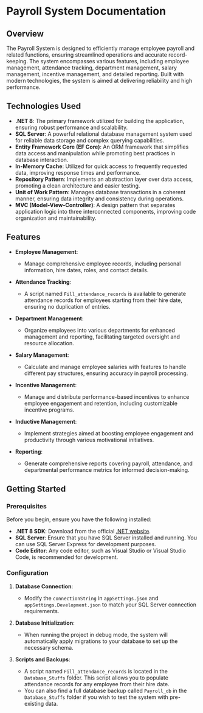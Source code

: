 # Payroll System Documentation

## Overview

The Payroll System is designed to efficiently manage employee payroll and related functions, ensuring streamlined operations and accurate record-keeping. The system encompasses various features, including employee management, attendance tracking, department management, salary management, incentive management, and detailed reporting. Built with modern technologies, the system is aimed at delivering reliability and high performance.

## Technologies Used

- **.NET 8**: The primary framework utilized for building the application, ensuring robust performance and scalability.
- **SQL Server**: A powerful relational database management system used for reliable data storage and complex querying capabilities.
- **Entity Framework Core (EF Core)**: An ORM framework that simplifies data access and manipulation while promoting best practices in database interaction.
- **In-Memory Cache**: Utilized for quick access to frequently requested data, improving response times and performance.
- **Repository Pattern**: Implements an abstraction layer over data access, promoting a clean architecture and easier testing.
- **Unit of Work Pattern**: Manages database transactions in a coherent manner, ensuring data integrity and consistency during operations.
- **MVC (Model-View-Controller)**: A design pattern that separates application logic into three interconnected components, improving code organization and maintainability.

## Features

- **Employee Management**: 
  - Manage comprehensive employee records, including personal information, hire dates, roles, and contact details.
  
- **Attendance Tracking**: 
  - A script named `Fill_attendance_records` is available to generate attendance records for employees starting from their hire date, ensuring no duplication of entries.
  
- **Department Management**: 
  - Organize employees into various departments for enhanced management and reporting, facilitating targeted oversight and resource allocation.
  
- **Salary Management**: 
  - Calculate and manage employee salaries with features to handle different pay structures, ensuring accuracy in payroll processing.
  
- **Incentive Management**: 
  - Manage and distribute performance-based incentives to enhance employee engagement and retention, including customizable incentive programs.
  
- **Inductive Management**: 
  - Implement strategies aimed at boosting employee engagement and productivity through various motivational initiatives.
  
- **Reporting**: 
  - Generate comprehensive reports covering payroll, attendance, and departmental performance metrics for informed decision-making.

## Getting Started

### Prerequisites

Before you begin, ensure you have the following installed:

- **.NET 8 SDK**: Download from the official [.NET website](https://dotnet.microsoft.com/download).
- **SQL Server**: Ensure that you have SQL Server installed and running. You can use SQL Server Express for development purposes.
- **Code Editor**: Any code editor, such as Visual Studio or Visual Studio Code, is recommended for development.

### Configuration

1. **Database Connection**:
   - Modify the `connectionString` in `appSettings.json` and `appSettings.Development.json` to match your SQL Server connection requirements.

2. **Database Initialization**:
   - When running the project in debug mode, the system will automatically apply migrations to your database to set up the necessary schema.

3. **Scripts and Backups**:
   - A script named `Fill_attendance_records` is located in the `Database_Stuffs` folder. This script allows you to populate attendance records for any employee from their hire date.
   - You can also find a full database backup called `Payroll_db` in the `Database_Stuffs` folder if you wish to test the system with pre-existing data.
